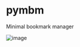 # pymbm
Minimal bookmark manager

![image](https://github.com/sailfish009/pymbm/assets/17582766/1bc4ec67-8fed-4c8a-8dfa-d7f97871d23b)

